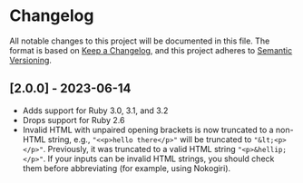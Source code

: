 # Changelog

All notable changes to this project will be documented in this file.
The format is based on [Keep a Changelog](https://keepachangelog.com/en/1.0.0/),
and this project adheres to [Semantic Versioning](https://semver.org/spec/v2.0.0.html).

## [2.0.0] - 2023-06-14

* Adds support for Ruby 3.0, 3.1, and 3.2
* Drops support for Ruby 2.6
* Invalid HTML with unpaired opening brackets is now truncated to a non-HTML string, e.g., `"<<p>hello there</p>"` will be truncated to `"&lt;<p></p>"`.  Previously, it was truncated to a valid HTML string `"<p>&hellip;</p>"`. If your inputs can be invalid HTML strings, you should check them before abbreviating (for example, using Nokogiri).
